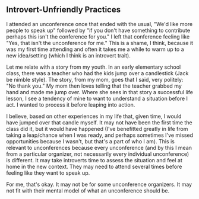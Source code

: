 ## Introvert-Unfriendly Practices

I attended an unconference once that ended with the usual, "We'd like more people to speak up" followed by "if you don't have something to contribute perhaps this isn't the conference for you." I left that conference feeling like "Yes, that isn't the unconference for me." This is a shame, I think, because it was my first time attending and often it takes me a while to warm up to a new idea/setting (which I think is an introvert trait).

Let me relate with a story from my youth. In an early elementary school class, there was a teacher who had the kids jump over a candlestick (Jack be nimble style). The story, from my mom, goes that I said, very politely: "No thank you." My mom then loves telling that the teacher grabbed my hand and made me jump over. Where she sees in that story a successful life lesson, I see a tendency of mine to want to understand a situation before I act. I wanted to process it before leaping into action.

I believe, based on other experiences in my life that, given time, I would have jumped over that candle myself. It may not have been the first time the class did it, but it would have happened (I've benefitted greatly in life from taking a leap/chance when I was ready, and perhaps sometimes I've missed opportunities because I wasn't, but that's a part of who I am). This is relevant to unconferences because every unconference (and by this I mean from a particular organizer, not necessarily every individual unconference) is different. It may take introverts time to assess the situation and feel at home in the new context. They may need to attend several times before feeling like they want to speak up.

For me, that's okay. It may not be for some unconference organizers. It may not fit with their mental model of what an unconference should be.